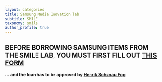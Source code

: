 ```yaml
---
layout: categories
title: Samsung Media Inovation lab
subtitle: SMILE
taxonomy: smile
author_profile: true
---
```

## BEFORE BORROWING SAMSUNG ITEMS FROM THE SMILE LAB, YOU MUST FIRST FILL OUT [THIS FORM](http://tinyurl.com/SamsungBooking)

**... and the loan has to be approved by [Henrik Schønau Fog](mailto:hsf@create.aau.dk)**
